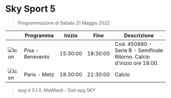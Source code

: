 # Sky Sport 5
> Programmazione di Sabato 21 Maggio 2022

||Programma|Inizio|Fine|Descrizione|
|---|---|---|---|---|
|![Icon](https://guidatv.sky.it/uuid/5505b550-a5d8-4adc-9327-f5c50a4024b2/cover?md5ChecksumParam=02a939311c8facb2b572e78a39b010fc)|Pisa - Benevento|15:30:00|18:30:00|Cod. 450880 - Serie B - Semifinale Ritorno. Calcio d&#039;inizio ore 18:00.
|![Icon](https://guidatv.sky.it/uuid/270d2489-75e2-4ac7-a406-0e4e13733d75/cover?md5ChecksumParam=626c65eafc7ca2f3910b27b04131a63b)|Paris - Metz|18:30:00|21:30:00|Calcio



 > epg-it 0.1.0, MatMasIt - Dati epg SKY